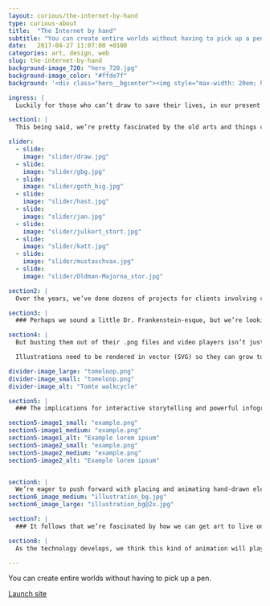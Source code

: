 ```yaml
---
layout: curious/the-internet-by-hand
type: curious-about
title:  "The Internet by hand"
subtitle: "You can create entire worlds without having to pick up a pen."
date:   2017-04-27 11:07:00 +0100
categories: art, design, web
slug: the-internet-by-hand
background-image_720: "hero_720.jpg"
background-image_color: "#ffde7f"
background: '<div class="hero__bgcenter"><img style="max-width: 20em; height: auto" class="image" src="//fullystudios.github.io//assets/curious-about/the-internet-by-hand/tomte-sequence.gif"></div>'

ingress: |
  Luckily for those who can’t draw to save their lives, in our present digital era you don’t need to be a good drawer to be a good designer. You can create entire worlds without having to pick up a pen.

section1: |
  This being said, we’re pretty fascinated by the old arts and things crafted by human hands. We have two properly educated illustrators at Fully, which is a larger number than most agencies have at all. The twist is that one of them is our back-end coder and the other is our filmmaker.

slider:
  - slide: 
    image: "slider/draw.jpg"
  - slide:
    image: "slider/gbg.jpg"
  - slide:
    image: "slider/goth_big.jpg"
  - slide:
    image: "slider/hast.jpg"
  - slide:
    image: "slider/jan.jpg"
  - slide:
    image: "slider/julkort_stort.jpg"
  - slide:
    image: "slider/katt.jpg"
  - slide:
    image: "slider/mustaschvax.jpg"
  - slide:
    image: "slider/Oldman-Majorna_stor.jpg"

section2: |
  Over the years, we’ve done dozens of projects for clients involving custom illustrations and animated movies. But having poly-talented illustrators in our midst has prompted us to experiment with translating the handwritten arts to the web in new ways.

section3: |
  ### Perhaps we sound a little Dr. Frankenstein-esque, but we’re looking to liberate our hand-drawn creations from their rectangles.

section4: |
  But busting them out of their .png files and video players isn’t just a nerdy design wish. It’s actually an imperative for the future of hand-drawn elements on the web. It’s not feasible for these assets to be fixed files anymore. The rise of mobile devices and the massive variance in screen sizes means that all websites, and all the content on them, need to be responsive.

  Illustrations need to be rendered in vector (SVG) so they can grow to the size of a building and shrink to the size of a watch. The cool thing about vector images is that they can be moved with Javascript. Think of it this way: you have an image made of code that moves because of code. This is animation without the limits of a play button. Wild.

divider-image_large: "tomeloop.png"
divider-image_small: "tomeloop.png"
divider-image_alt: "Tomte walkcycle"

section5: |
  ### The implications for interactive storytelling and powerful infographics are far-reaching. We’ve dabbled a bit thusfar and the results are pretty stellar:

section5-image1_small: "example.png"
section5-image1_medium: "example.png"
section5-image1_alt: "Example lorem ipsum"
section5-image2_small: "example.png"
section5-image2_medium: "example.png"
section5-image2_alt: "Example lorem ipsum"


section6: |
  We’re eager to push forward with placing and animating hand-drawn elements on the web. Much of the motivation comes from the fact that we spend a lot of our spare time with comics, videogames and various other kinds of art. Whenever we’re looking to do something new and innovative in our work, we tend to look to our favorite stuff for inspiration.
section6_image_medium: "illustration_bg.jpg"
section6_image_large: "illustration_bg@2x.jpg"

section7: |
  ### It follows that we’re fascinated by how we can get art to live on the web. Rather than just “upload” it, we want to translate it completely and entirely to a digital medium through code, and in doing so, expand its capabilities.

section8: |
  As the technology develops, we think this kind of animation will play a larger and larger role in web experiences. Granted it’s not the future, but it is a future of the web. Computer-generated imagery (CGI) will only continue to grow in importance. But as it does, hand-drawn imagery will provide a fresh alternative that delivers a staggering visceral impact when done well.

---
```


You can create entire worlds without having to pick up a pen.

[Launch site][motion-link]

[motion-link]: http://fullystudios.se

